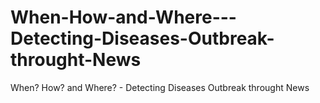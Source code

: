 # When-How-and-Where---Detecting-Diseases-Outbreak-throught-News
When? How? and Where? - Detecting Diseases Outbreak throught News
